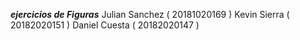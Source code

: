 *****ejercicios de Figuras*****
Julian Sanchez ( 20181020169 )
Kevin Sierra ( 20182020151 )
Daniel Cuesta ( 20182020147 )